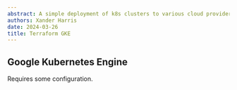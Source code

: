 ```yaml
---
abstract: A simple deployment of k8s clusters to various cloud providers.
authors: Xander Harris
date: 2024-03-26
title: Terraform GKE
---
```


## Google Kubernetes Engine

Requires some configuration.
